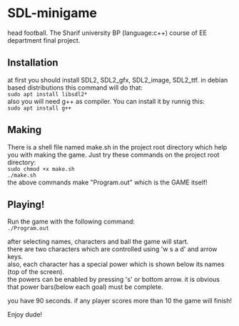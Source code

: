 # SDL-minigame
head football. The Sharif university BP (language:c++) course of EE department final project.

## Installation
at first you should install SDL2, SDL2_gfx, SDL2_image, SDL2_ttf.
in debian based distributions this command will do that:  
`sudo apt install libsdl2*`  
also you will need g++ as compiler. You can install it by runnig this:  
`sudo apt install g++`

## Making
There is a shell file named make.sh in the project root directory which help you with making the game.
Just try these commands on the project root directory:  
`sudo chmod +x make.sh`  
`./make.sh`  
the above commands make "Program.out" which is the GAME itself!

## Playing!
Run the game with the following command:  
`./Program.out`  

after selecting names, characters and ball the game will start.  
there are two characters which are controlled using 'w s a d' and arrow keys.  
also, each character has a special power which is shown below its names (top of the screen).  
the powers can be enabled by pressing 's' or bottom arrow. it is obvious that power bars(below each goal) must be complete.  

you have 90 seconds. if any player scores more than 10 the game will finish!

Enjoy dude!
